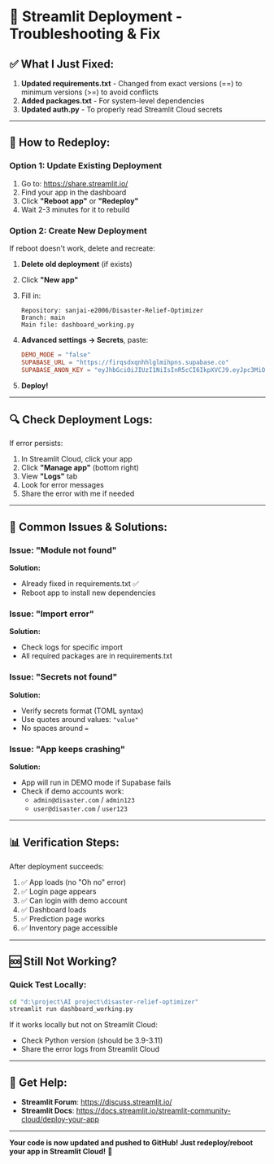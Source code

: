 # 🔧 Streamlit Deployment - Troubleshooting & Fix

## ✅ What I Just Fixed:

1. **Updated requirements.txt** - Changed from exact versions (==) to minimum versions (>=) to avoid conflicts
2. **Added packages.txt** - For system-level dependencies
3. **Updated auth.py** - To properly read Streamlit Cloud secrets

---

## 🚀 How to Redeploy:

### Option 1: Update Existing Deployment
1. Go to: https://share.streamlit.io/
2. Find your app in the dashboard
3. Click **"Reboot app"** or **"Redeploy"**
4. Wait 2-3 minutes for it to rebuild

### Option 2: Create New Deployment
If reboot doesn't work, delete and recreate:

1. **Delete old deployment** (if exists)
2. Click **"New app"**
3. Fill in:
   ```
   Repository: sanjai-e2006/Disaster-Relief-Optimizer
   Branch: main
   Main file: dashboard_working.py
   ```

4. **Advanced settings → Secrets**, paste:
   ```toml
   DEMO_MODE = "false"
   SUPABASE_URL = "https://firqsdxqnhhlglmihpns.supabase.co"
   SUPABASE_ANON_KEY = "eyJhbGciOiJIUzI1NiIsInR5cCI6IkpXVCJ9.eyJpc3MiOiJzdXBhYmFzZSIsInJlZiI6ImZpcnFzZHhxbmhobGdsbWlocG5zIiwicm9sZSI6ImFub24iLCJpYXQiOjE3NTg0NTg5NDQsImV4cCI6MjA3NDAzNDk0NH0.zPX1980pSc4Py0YzdhTtiV_X_9divSc97iTfX_IIKgI"
   ```

5. **Deploy!**

---

## 🔍 Check Deployment Logs:

If error persists:
1. In Streamlit Cloud, click your app
2. Click **"Manage app"** (bottom right)
3. View **"Logs"** tab
4. Look for error messages
5. Share the error with me if needed

---

## 🎯 Common Issues & Solutions:

### Issue: "Module not found"
**Solution:** 
- Already fixed in requirements.txt ✅
- Reboot app to install new dependencies

### Issue: "Import error"
**Solution:**
- Check logs for specific import
- All required packages are in requirements.txt

### Issue: "Secrets not found"
**Solution:**
- Verify secrets format (TOML syntax)
- Use quotes around values: `"value"`
- No spaces around `=`

### Issue: "App keeps crashing"
**Solution:**
- App will run in DEMO mode if Supabase fails
- Check if demo accounts work:
  - `admin@disaster.com` / `admin123`
  - `user@disaster.com` / `user123`

---

## 📊 Verification Steps:

After deployment succeeds:

1. ✅ App loads (no "Oh no" error)
2. ✅ Login page appears
3. ✅ Can login with demo account
4. ✅ Dashboard loads
5. ✅ Prediction page works
6. ✅ Inventory page accessible

---

## 🆘 Still Not Working?

### Quick Test Locally:
```bash
cd "d:\project\AI project\disaster-relief-optimizer"
streamlit run dashboard_working.py
```

If it works locally but not on Streamlit Cloud:
- Check Python version (should be 3.9-3.11)
- Share the error logs from Streamlit Cloud

---

## 📧 Get Help:

- **Streamlit Forum**: https://discuss.streamlit.io/
- **Streamlit Docs**: https://docs.streamlit.io/streamlit-community-cloud/deploy-your-app

---

**Your code is now updated and pushed to GitHub!** 
**Just redeploy/reboot your app in Streamlit Cloud!** 🚀
